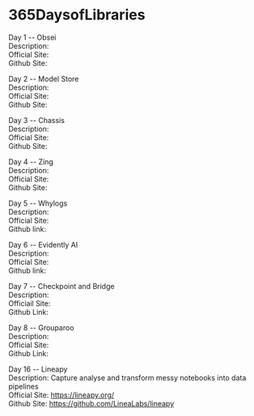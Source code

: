 # 365DaysofLibraries
Day 1 -- Obsei <br />
  Description: <br />
  Official Site: <br />
  Github Site: <br />
  
Day 2 -- Model Store <br />
  Description: <br />
  Official Site: <br />
  Github Site: <br />

Day 3 -- Chassis <br />
  Description: <br />
  Official Site: <br />
  Github Site: <br />
  
Day 4 -- Zing <br />
  Description: <br />
  Official Site: <br />
  Github Site: <br />
  
Day 5 -- Whylogs <br />
  Description: <br />
  Official Site: <br />
  Github link: <br />

Day 6 -- Evidently AI <br />
  Description: <br />
  Official Site: <br />
  Github link: <br />
  
Day 7 -- Checkpoint and Bridge <br />
  Description: <br />
  Officiail Site: <br />
  Github Link: <br />
  
Day 8 -- Grouparoo <br />
  Description: <br />
  Official Site: <br />
  Github Link: <br />

Day 16 -- Lineapy <br />
  Description: Capture analyse and transform messy notebooks into data pipelines <br />
  Official Site: https://lineapy.org/ <br />
  Github Site: https://github.com/LineaLabs/lineapy
 
